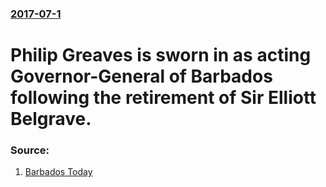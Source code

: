 ### [2017-07-1](/news/2017/07/1/index.md)

# Philip Greaves is sworn in as acting Governor-General of Barbados following the retirement of Sir Elliott Belgrave. 




### Source:

1. [Barbados Today](https://www.barbadostoday.bb/2017/07/01/sir-philip-sworn-in-as-acting-governor-general/)
